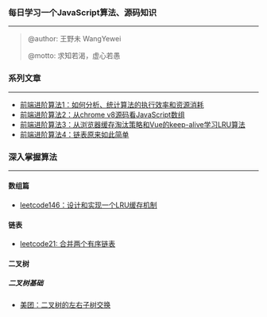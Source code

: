 ### 每日学习一个JavaScript算法、源码知识

------

> @author: 王野未 WangYewei
>
> @motto: 求知若渴，虚心若愚

### 系列文章

------

- [前端进阶算法1：如何分析、统计算法的执行效率和资源消耗](https://github.com/WangYeWei/JavaScript_Algorithms/issues/2)
- [前端进阶算法2：从chrome v8源码看JavaScript数组](https://github.com/WangYeWei/JavaScript_Algorithms/issues/3)
- [前端进阶算法3：从浏览器缓存淘汰策略和Vue的keep-alive学习LRU算法](https://github.com/WangYeWei/JavaScript_Algorithms/issues/4)
- [前端进阶算法4：链表原来如此简单](https://github.com/WangYeWei/JavaScript_Algorithms/issues/6)

### 深入掌握算法

---

#### 数组篇

- [leetcode146：设计和实现一个LRU缓存机制](https://github.com/WangYeWei/JavaScript_Algorithms/issues/5)

#### 链表

- [leetcode21: 合并两个有序链表](https://github.com/WangYeWei/JavaScript_Algorithms/issues/7)

#### 二叉树

##### 二叉树基础

- [美团：二叉树的左右子树交换](https://github.com/WangYeWei/JavaScript_Algorithms/issues/1)

